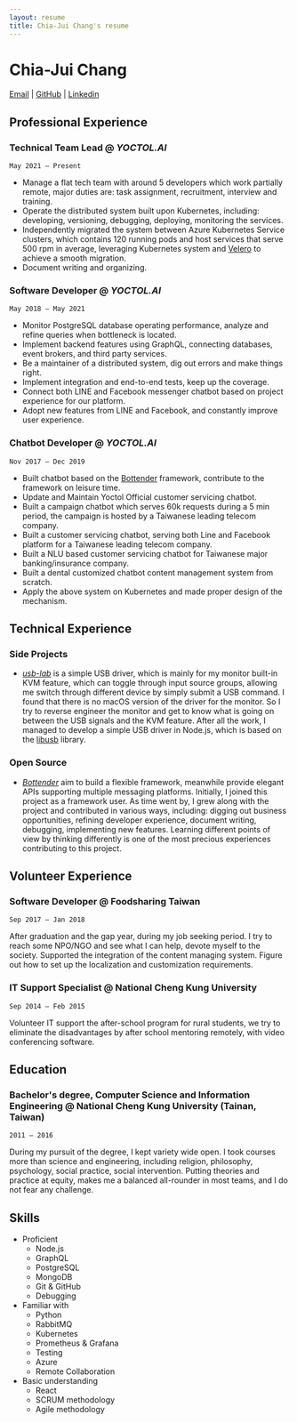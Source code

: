 ```yaml
---
layout: resume
title: Chia-Jui Chang's resume
---
```


# Chia-Jui Chang

[Email](mailto://wtflink515@gmail.com) | [GitHub](https://github.com/wtflink) | [Linkedin](https://www.linkedin.com/in/chia-jui-chang/)


## Professional Experience
### Technical Team Lead @ *YOCTOL.AI* 
`May 2021 – Present`
  - Manage a flat tech team with around 5 developers which work partially remote, major duties are: task assignment, recruitment, interview and training.
  - Operate the distributed system built upon Kubernetes, including: developing, versioning, debugging, deploying, monitoring the services.
  - Independently migrated the system between Azure Kubernetes Service clusters, which contains 120 running pods and host services that serve 500 rpm in average, leveraging Kubernetes system and [Velero](https://velero.io/) to achieve a smooth migration.
  - Document writing and organizing.

### Software Developer @ *YOCTOL.AI* 
`May 2018 – May 2021`
  - Monitor PostgreSQL database operating performance, analyze and refine queries when bottleneck is located.
  - Implement backend features using GraphQL, connecting databases, event brokers, and third party services.
  - Be a maintainer of a distributed system, dig out errors and make things right.
  - Implement integration and end-to-end tests, keep up the coverage.
  - Connect both LINE and Facebook messenger chatbot based on project experience for our platform.
  - Adopt new features from LINE and Facebook, and constantly improve user experience.

### Chatbot Developer @ *YOCTOL.AI* 
`Nov 2017 – Dec 2019`
  - Built chatbot based on the [Bottender](https://github.com/Yoctol/bottender) framework, contribute to the framework on leisure time.
  - Update and Maintain Yoctol Official customer servicing chatbot.
  - Built a campaign chatbot which serves 60k requests during a 5 min period, the campaign is hosted by a Taiwanese leading telecom company.
  - Built a customer servicing chatbot, serving both Line and Facebook platform for a Taiwanese leading telecom company.
  - Built a NLU based customer servicing chatbot for Taiwanese major banking/insurance company.
  - Built a dental customized chatbot content management system from scratch.
  - Apply the above system on Kubernetes and made proper design of the mechanism.


## Technical Experience
### Side Projects
  - *[usb-lab](https://github.com/wtflink/usb-lab)* is a simple USB driver, which is mainly for my monitor built-in KVM feature, which can toggle through input source groups, allowing me switch through different device by simply submit a USB command. I found that there is no macOS version of the driver for the monitor. So I try to reverse engineer the monitor and get to know what is going on between the USB signals and the KVM feature. After all the work, I managed to develop a simple USB driver in Node.js, which is based on the [libusb](https://github.com/libusb/libusb) library.

### Open Source
  - *[Bottender](https://github.com/Yoctol/bottender)* aim to build a flexible framework, meanwhile provide elegant APIs supporting multiple messaging platforms. Initially, I joined this project as a framework user. As time went by, I grew along with the project and contributed in various ways, including: digging out business opportunities, refining developer experience, document writing, debugging, implementing new features. Learning different points of view by thinking differently is one of the most precious experiences contributing to this project.


## Volunteer Experience

### Software Developer @ Foodsharing Taiwan
`Sep 2017 – Jan 2018`

After graduation and the gap year, during my job seeking period. I try to reach some NPO/NGO and see what I can help, devote myself to the society.
Supported the integration of the content managing system. Figure out how to set up the localization and customization requirements.

### IT Support Specialist @ National Cheng Kung University
`Sep 2014 – Feb 2015`

Volunteer IT support the after-school program for rural students, we try to eliminate the disadvantages by after school mentoring remotely, with video conferencing software.


## Education
### Bachelor's degree, Computer Science and Information Engineering @ National Cheng Kung University (Tainan, Taiwan)
`2011 – 2016`

During my pursuit of the degree, I kept variety wide open. I took courses more than science and engineering, including religion, philosophy, psychology, social practice, social intervention. Putting theories and practice at equity, makes me a balanced all-rounder in most teams, and I do not fear any challenge.


## Skills
  - Proficient
    - Node.js 
    - GraphQL
    - PostgreSQL
    - MongoDB
    - Git & GitHub
    - Debugging
  - Familiar with
    - Python
    - RabbitMQ
    - Kubernetes
    - Prometheus & Grafana
    - Testing
    - Azure
    - Remote Collaboration
  - Basic understanding
    - React
    - SCRUM methodology
    - Agile methodology